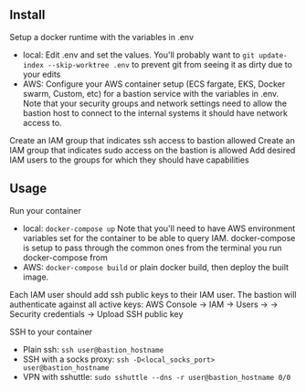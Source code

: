 Install
-----

Setup a docker runtime with the variables in .env
 * local: Edit .env and set the values.  You'll probably want to `git update-index --skip-worktree .env` to prevent git from seeing it as dirty due to your edits
 * AWS: Configure your AWS container setup (ECS fargate, EKS, Docker swarm, Custom, etc) for a bastion service with the variables in .env.  Note that your security groups and network settings need to allow the bastion host to connect to the internal systems it should have network access to.

Create an IAM group that indicates ssh access to bastion allowed
Create an IAM group that indicates sudo access on the bastion is allowed
Add desired IAM users to the groups for which they should have capabilities

Usage
-----

Run your container
 * local: `docker-compose up`  Note that you'll need to have AWS environment variables set for the container to be able to query IAM.  docker-compose is setup to pass through the common ones from the terminal you run docker-compose from 
 * AWS: `docker-compose build` or plain docker build, then deploy the built image.
 
Each IAM user should add ssh public keys to their IAM user.  The bastion will authenticate against all active keys:
AWS Console -> IAM -> Users -> <their user> -> Security credentials -> Upload SSH public key 

SSH to your container
 * Plain ssh: `ssh user@bastion_hostname`
 * SSH with a socks proxy: `ssh -D<local_socks_port> user@bastion_hostname`
 * VPN with sshuttle: `sudo sshuttle --dns -r user@bastion_hostname 0/0`
